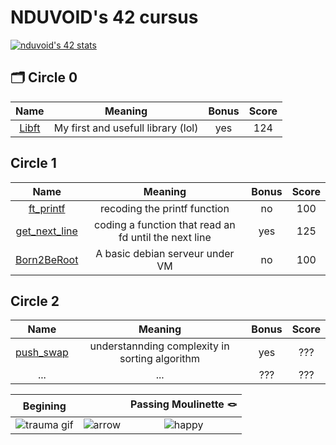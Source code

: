 # NDUVOID's 42 cursus
[![nduvoid's 42 stats](https://badge.mediaplus.ma/blue/nduvoid?1337Badge=off&UM6P=off)](https://github.com/oakoudad/badge42)

## 🗂️ Circle 0
|								Name								|				Meaning					|Bonus	|Score|
|:-----------------------------------------------------------------:|:-------------------------------------:|:-----:|:-----:|
| [Libft](https://github.com/Chahalor/40-to-home/tree/main/libft)	| My first and usefull library (lol)	| yes	| 124 |

## Circle 1
|										Name													|						Meaning							|Bonus	|Score|
|:---------------------------------------------------------------------------------------------:|:-----------------------------------------------------:|:-----:|:---:|
| [ft_printf](https://github.com/Chahalor/40-to-home/tree/main/circle-1/ft_printf)				| recoding the printf function							| no	| 100 |
| [get_next_line](https://github.com/Chahalor/40-to-home/tree/main/circle-1/get_next_line)		| coding a function that read an fd until the next line	| yes	| 125 |
| [Born2BeRoot](https://github.com/Chahalor/40-to-home/tree/main/circle-1/Born2BeRoot)			| A basic debian serveur under VM						| no	| 100 |

## Circle 2
|									Name												|					Meaning							|Bonus	|Score|
|:-------------------------------------------------------------------------------------:|:-------------------------------------------------:|:-----:|:---:|
| [push_swap](https://github.com/Chahalor/40-to-home/tree/main/circle-2/push_swap)		| understannding complexity in sorting algorithm	| yes	| ??? |
| ... | ... | ??? | ??? |

|							Begining										|				|								Passing Moulinette 🪢							|
|:-------------------------------------------------------------------------:|:-------------:|:-----------------------------------------------------------------------------:|
![trauma gif](https://media1.tenor.com/m/KfL05fPVK-4AAAAd/war-vietnam.gif)	| ![arrow]()	| ![happy](https://media1.tenor.com/m/ej8VbRdpUogAAAAd/happy-jumping-cat.gif)	|
